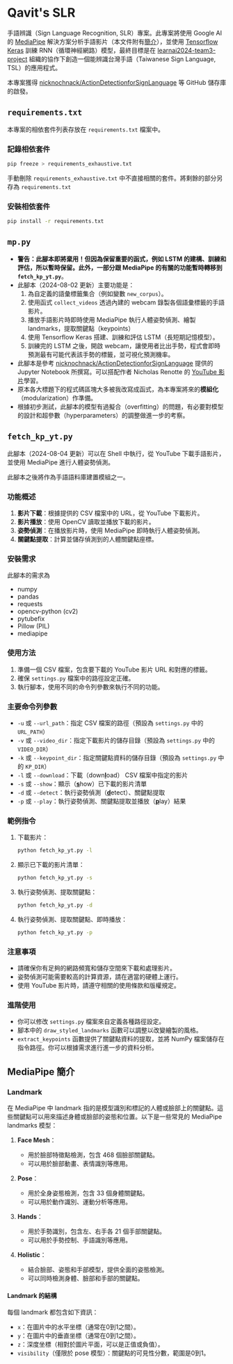 # Qavit's SLR 
手語辨識（Sign Language Recognition, SLR）專案。此專案將使用 Google AI 的 [MediaPipe](https://ai.google.dev/edge/mediapipe/solutions/guide) 解決方案分析手語影片（本文件附有[簡介](#mediapipe-簡介)），並使用 [Tensorflow](https://www.tensorflow.org/?hl=zh-tw) [Keras](https://www.tensorflow.org/guide/keras?hl=zh-tw) 訓練 RNN（循環神經網路）模型，最終目標是在 [learnai2024-team3-project](https://github.com/learnai2024-team3-project) 組織的協作下創造一個能辨識台灣手語（Taiwanese Sign Language, TSL）的應用程式。

本專案獲得 [nicknochnack/ActionDetectionforSignLanguage](https://github.com/nicknochnack/ActionDetectionforSignLanguage) 等 GitHub 儲存庫的啟發。


## `requirements.txt`
本專案的相依套件列表存放在 `requirements.txt` 檔案中。

### 記錄相依套件
```sh
pip freeze > requirements_exhaustive.txt
```
手動刪除 `requirements_exhaustive.txt` 中不直接相關的套件。將剩餘的部分另存為 `requirements.txt`

### 安裝相依套件
```sh
pip install -r requirements.txt
```

## `mp.py`
- **警告：此腳本即將棄用！但因為保留重要的函式，例如 LSTM 的建構、訓練和評估，所以暫時保留。此外，一部分跟 MediaPipe 的有關的功能暫時轉移到 `fetch_kp_yt.py`**。
- 此腳本（2024-08-02 更新）主要功能是：
   1. 為自定義的語彙標籤集合（例如變數 `new_corpus`）。
   2. 使用函式 `collect_videos` 透過內建的 webcam 錄製各個語彙標籤的手語影片。
   3. 播放手語影片時即時使用 MediaPipe 執行人體姿勢偵測、繪製landmarks，提取關鍵點（keypoints）
   4. 使用 Tensorflow Keras 搭建、訓練和評估 LSTM（長短期記憶模型）。
   5. 訓練完的 LSTM 之後，開啟 webcam，讓使用者比出手勢，程式會即時預測最有可能代表該手勢的標籤，並可視化預測機率。
- 此腳本是參考 [nicknochnack/ActionDetectionforSignLanguage](https://github.com/nicknochnack/ActionDetectionforSignLanguage) 提供的 Jupyter Notebook 所撰寫。可以搭配作者 Nicholas Renotte 的 [YouTube 影片]( https://www.youtube.com/watch?v=doDUihpj6ro)學習。
- 原本各大標題下的程式碼區塊大多被我改寫成函式，為本專案將來的**模組化**（modularization）作準備。
- 根據初步測試，此腳本的模型有過擬合（overfitting）的問題，有必要對模型的設計和超參數（hyperparameters）的調整做進一步的考察。


## `fetch_kp_yt.py`

此腳本（2024-08-04 更新）可以在 Shell 中執行，從 YouTube 下載手語影片，並使用 MediaPipe 進行人體姿勢偵測。

此腳本之後將作為手語語料庫建置模組之一。

### 功能概述

1. **影片下載**：根據提供的 CSV 檔案中的 URL，從 YouTube 下載影片。
2. **影片播放**：使用 OpenCV 讀取並播放下載的影片。
3. **姿勢偵測**：在播放影片時，使用 MediaPipe 即時執行人體姿勢偵測。
4. **關鍵點提取**：計算並儲存偵測到的人體關鍵點座標。

### 安裝需求

此腳本的需求為

- numpy
- pandas
- requests
- opencv-python (cv2)
- pytubefix
- Pillow (PIL)
- mediapipe



### 使用方法

1. 準備一個 CSV 檔案，包含要下載的 YouTube 影片 URL 和對應的標籤。
2. 確保 `settings.py` 檔案中的路徑設定正確。
3. 執行腳本，使用不同的命令列參數來執行不同的功能。

### 主要命令列參數

- `-u` 或 `--url_path`：指定 CSV 檔案的路徑（預設為 `settings.py` 中的 `URL_PATH`）
- `-v` 或 `--video_dir`：指定下載影片的儲存目錄（預設為 `settings.py` 中的 `VIDEO_DIR`）
- `-k` 或 `--keypoint_dir`：指定關鍵點資料的儲存目錄（預設為 `settings.py` 中的 `KP_DIR`）
- `-l` 或 `--download`：下載（down<u><b>l</b></u>oad） CSV 檔案中指定的影片
- `-s` 或 `--show`：顯示（<u><b>s</b></u>how）已下載的影片清單
- `-d` 或 `--detect`：執行姿勢偵測（<u><b>d</b></u>etect）、關鍵點提取
- `-p` 或 `--play`：執行姿勢偵測、關鍵點提取並播放（<u><b>p</b></u>lay）結果

### 範例指令

1. 下載影片：
   ```sh
   python fetch_kp_yt.py -l
   ```

2. 顯示已下載的影片清單：
   ```sh
   python fetch_kp_yt.py -s
   ```

3. 執行姿勢偵測、提取關鍵點：
   ```sh
   python fetch_kp_yt.py -d
   ```

4. 執行姿勢偵測、提取關鍵點、即時播放：
   ```sh
   python fetch_kp_yt.py -p
   ```

### 注意事項

- 請確保你有足夠的網路頻寬和儲存空間來下載和處理影片。
- 姿勢偵測可能需要較高的計算資源，請在適當的硬體上運行。
- 使用 YouTube 影片時，請遵守相關的使用條款和版權規定。

### 進階使用

- 你可以修改 `settings.py` 檔案來自定義各種路徑設定。
- 腳本中的 `draw_styled_landmarks` 函數可以調整以改變繪製的風格。
- `extract_keypoints` 函數提供了關鍵點資料的提取，並將 NumPy 檔案儲存在指令路徑。你可以根據需求進行進一步的資料分析。

## MediaPipe 簡介
### Landmark
在 MediaPipe 中 landmark 指的是模型識別和標記的人體或臉部上的關鍵點。這些關鍵點可以用來描述身體或臉部的姿態和位置。以下是一些常見的 MediaPipe landmarks 模型：

1. **Face Mesh**：
    - 用於臉部特徵點檢測，包含 468 個臉部關鍵點。
    - 可以用於臉部動畫、表情識別等應用。

2. **Pose**：
    - 用於全身姿態檢測，包含 33 個身體關鍵點。
    - 可以用於動作識別、運動分析等應用。

3. **Hands**：
    - 用於手勢識別，包含左、右手各 21 個手部關鍵點。
    - 可以用於手勢控制、手語識別等應用。

4. **Holistic**：
    - 結合臉部、姿態和手部模型，提供全面的姿態檢測。
    - 可以同時檢測身體、臉部和手部的關鍵點。

#### Landmark 的結構

每個 landmark 都包含如下資訊：
- `x`：在圖片中的水平坐標（通常在0到1之間）。
- `y`：在圖片中的垂直坐標（通常在0到1之間）。
- `z`：深度坐標（相對於圖片平面，可以是正值或負值）。
- `visibility`（僅限於 pose 模型）：關鍵點的可見性分數，範圍是0到1。
